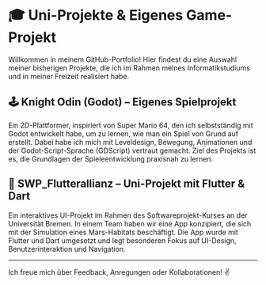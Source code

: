 # 🎓 Uni-Projekte & Eigenes Game-Projekt

Willkommen in meinem GitHub-Portfolio! Hier findest du eine Auswahl meiner bisherigen Projekte, die ich im Rahmen meines Informatikstudiums und in meiner Freizeit realisiert habe.

## 🕹️ Knight Odin (Godot) – Eigenes Spielprojekt

Ein 2D-Plattformer, inspiriert von Super Mario 64, den ich selbstständig mit Godot entwickelt habe, um zu lernen, wie man ein Spiel von Grund auf erstellt. Dabei habe ich mich mit Leveldesign, Bewegung, Animationen und der Godot-Script-Sprache (GDScript) vertraut gemacht. Ziel des Projekts ist es, die Grundlagen der Spieleentwicklung praxisnah zu lernen.


## 🚀 SWP_Flutterallianz – Uni-Projekt mit Flutter & Dart

Ein interaktives UI-Projekt im Rahmen des Softwareprojekt-Kurses an der Universität Bremen. In einem Team haben wir eine App konzipiert, die sich mit der Simulation eines Mars-Habitats beschäftigt. Die App wurde mit Flutter und Dart umgesetzt und legt besonderen Fokus auf UI-Design, Benutzerinteraktion und Navigation.

---

Ich freue mich über Feedback, Anregungen oder Kollaborationen! ✌️
